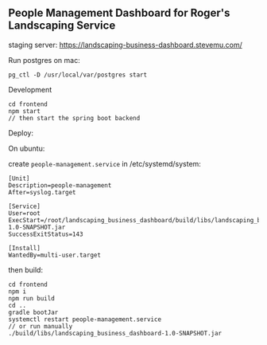 ## People Management Dashboard for Roger's Landscaping Service 

staging server: https://landscaping-business-dashboard.stevemu.com/

Run postgres on mac:

`pg_ctl -D /usr/local/var/postgres start`

Development

```$xslt
cd frontend
npm start
// then start the spring boot backend
```


Deploy:

On ubuntu:

create `people-management.service` in /etc/systemd/system:

```$xslt
[Unit]
Description=people-management
After=syslog.target

[Service]
User=root
ExecStart=/root/landscaping_business_dashboard/build/libs/landscaping_business_dashboard-1.0-SNAPSHOT.jar
SuccessExitStatus=143

[Install]
WantedBy=multi-user.target
```

then build:

```$xslt
cd frontend
npm i
npm run build
cd ..
gradle bootJar
systemctl restart people-management.service
// or run manually
./build/libs/landscaping_business_dashboard-1.0-SNAPSHOT.jar
```